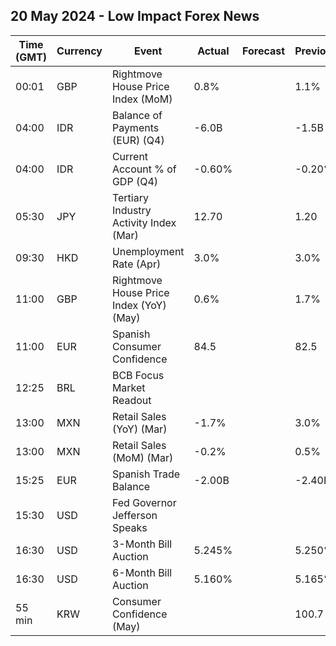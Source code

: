 ## 20 May 2024 - Low Impact Forex News

| Time (GMT) | Currency | Event | Actual | Forecast | Previous |
|------|----------|-------|--------|----------|----------|
| 00:01 | GBP | Rightmove House Price Index (MoM) | 0.8% |  | 1.1% |
| 04:00 | IDR | Balance of Payments (EUR) (Q4) | -6.0B |  | -1.5B |
| 04:00 | IDR | Current Account % of GDP (Q4) | -0.60% |  | -0.20% |
| 05:30 | JPY | Tertiary Industry Activity Index (Mar) | 12.70 |  | 1.20 |
| 09:30 | HKD | Unemployment Rate (Apr) | 3.0% |  | 3.0% |
| 11:00 | GBP | Rightmove House Price Index (YoY) (May) | 0.6% |  | 1.7% |
| 11:00 | EUR | Spanish Consumer Confidence | 84.5 |  | 82.5 |
| 12:25 | BRL | BCB Focus Market Readout |  |  |  |
| 13:00 | MXN | Retail Sales (YoY) (Mar) | -1.7% |  | 3.0% |
| 13:00 | MXN | Retail Sales (MoM) (Mar) | -0.2% |  | 0.5% |
| 15:25 | EUR | Spanish Trade Balance | -2.00B |  | -2.40B |
| 15:30 | USD | Fed Governor Jefferson Speaks |  |  |  |
| 16:30 | USD | 3-Month Bill Auction | 5.245% |  | 5.250% |
| 16:30 | USD | 6-Month Bill Auction | 5.160% |  | 5.165% |
| 55 min | KRW | Consumer Confidence (May) |  |  | 100.7 |
